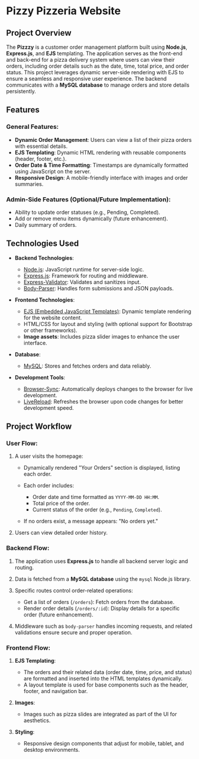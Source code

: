 # **Pizzy Pizzeria Website**
## **Project Overview**
The **Pizzzy** is a customer order management platform built using **Node.js**, **Express.js**, and **EJS** templating. The application serves as the front-end and back-end for a pizza delivery system where users can view their orders, including order details such as the date, time, total price, and order status.
This project leverages dynamic server-side rendering with EJS to ensure a seamless and responsive user experience. The backend communicates with a **MySQL database** to manage orders and store details persistently.
## **Features**
### General Features:
- **Dynamic Order Management**: Users can view a list of their pizza orders with essential details.
- **EJS Templating**: Dynamic HTML rendering with reusable components (header, footer, etc.).
- **Order Date & Time Formatting**: Timestamps are dynamically formatted using JavaScript on the server.
- **Responsive Design**: A mobile-friendly interface with images and order summaries.

### Admin-Side Features (Optional/Future Implementation):
- Ability to update order statuses (e.g., Pending, Completed).
- Add or remove menu items dynamically (future enhancement).
- Daily summary of orders.

## **Technologies Used**
- **Backend Technologies**:
    - [Node.js](https://nodejs.org/): JavaScript runtime for server-side logic.
    - [Express.js](https://expressjs.com/): Framework for routing and middleware.
    - [Express-Validator](https://express-validator.github.io/docs/): Validates and sanitizes input.
    - [Body-Parser](https://www.npmjs.com/package/body-parser): Handles form submissions and JSON payloads.

- **Frontend Technologies**:
    - [EJS (Embedded JavaScript Templates)](https://ejs.co/): Dynamic template rendering for the website content.
    - HTML/CSS for layout and styling (with optional support for Bootstrap or other frameworks).
    - **Image assets**: Includes pizza slider images to enhance the user interface.

- **Database**:
    - [MySQL](https://www.mysql.com/): Stores and fetches orders and data reliably.

- **Development Tools**:
    - [Browser-Sync](https://browsersync.io/): Automatically deploys changes to the browser for live development.
    - [LiveReload](https://github.com/napcs/node-livereload): Refreshes the browser upon code changes for better development speed.

## **Project Workflow**
### User Flow:
1. A user visits the homepage:
    - Dynamically rendered "Your Orders" section is displayed, listing each order.
    - Each order includes:
        - Order date and time formatted as `YYYY-MM-DD HH:MM`.
        - Total price of the order.
        - Current status of the order (e.g., `Pending`, `Completed`).

    - If no orders exist, a message appears: "No orders yet."

2. Users can view detailed order history.

### Backend Flow:
1. The application uses **Express.js** to handle all backend server logic and routing.
2. Data is fetched from a **MySQL database** using the `mysql` Node.js library.
3. Specific routes control order-related operations:
    - Get a list of orders (`/orders`): Fetch orders from the database.
    - Render order details (`/orders/:id`): Display details for a specific order (future enhancement).

4. Middleware such as `body-parser` handles incoming requests, and related validations ensure secure and proper operation.

### Frontend Flow:
1. **EJS Templating**:
    - The orders and their related data (order date, time, price, and status) are formatted and inserted into the HTML templates dynamically.
    - A layout template is used for base components such as the header, footer, and navigation bar.

2. **Images**:
    - Images such as pizza slides are integrated as part of the UI for aesthetics.

3. **Styling**:
    - Responsive design components that adjust for mobile, tablet, and desktop environments.
